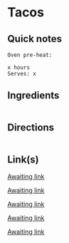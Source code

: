# Tacos

## Quick notes 
```
Oven pre-heat:

x hours
Serves: x
```

## Ingredients
```

```


## Directions
```

```


## Link(s)
[Awaiting link](url)

[Awaiting link](url)

[Awaiting link](url)

[Awaiting link](url)

[Awaiting link](url)
